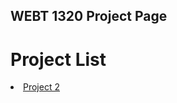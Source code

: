 ## WEBT 1320 Project Page

<h1>Project List</h1>


<li><a href="project2/index.html" target="blank">Project 2</a></li>